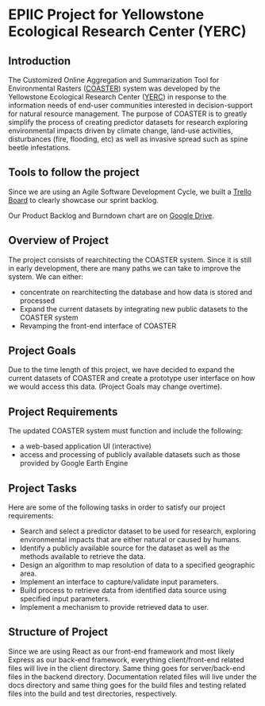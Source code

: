 # EPIIC Project for Yellowstone Ecological Research Center (YERC)

## Introduction
The Customized Online Aggregation and Summarization Tool for Environmental Rasters (<a href="https://www.scirp.org/journal/paperinformation.aspx?paperid=26321">COASTER</a>) system was developed by the Yellowstone Ecological Research Center (<a href="https://www.yellowstoneresearch.org/">YERC</a>) in response to the information needs of end-user communities interested in decision-support for natural resource management. The purpose of COASTER is to greatly simplify the process of creating predictor datasets for research exploring environmental impacts driven by climate change, land-use activities, disturbances (fire, flooding, etc) as well as invasive spread such as spine beetle infestations.

## Tools to follow the project
Since we are using an Agile Software Development Cycle, we built a <a href="https://trello.com/b/PMgDugQn/esof-423-epiic">Trello Board</a> to clearly showcase our sprint backlog. 

Our Product Backlog and Burndown chart are on <a href="https://drive.google.com/drive/folders/1LpbdXXvM87ijJrofRyG-sicKnggFeYwI?usp=sharing">Google Drive</a>.

## Overview of Project
The project consists of rearchitecting the COASTER system. Since it is still in early development, there are many paths we can take to improve the system. We can either: 
* concentrate on rearchitecting the database and how data is stored and processed
* Expand the current datasets by integrating new public datasets to the COASTER system
* Revamping the front-end interface of COASTER

## Project Goals
Due to the time length of this project, we have decided to expand the current datasets of COASTER and create a prototype user interface on how we would access this data. (Project Goals may change overtime). 

## Project Requirements
The updated COASTER system must function and include the following:
* a web-based application UI (interactive)
* access and processing of publicly available datasets such as those provided by Google Earth Engine

## Project Tasks
Here are some of the following tasks in order to satisfy our project requirements:
* Search and select a predictor dataset to be used for research, exploring environmental impacts that are either natural or caused by humans.
* Identify a publicly available source for the dataset as well as the methods available to retrieve the data.
* Design an algorithm to map resolution of data to a specified geographic area.
* Implement an interface to capture/validate input parameters.
* Build process to retrieve data from identified data source using specified input parameters.
* Implement a mechanism to provide retrieved data to user.

## Structure of Project
Since we are using React as our front-end framework and most likely Express as our back-end framework, everything client/front-end related files will live in the client directory. Same thing goes for server/back-end files in the backend directory. 
Documentation related files will live under the docs directory and same thing goes for the build files and testing related files into the build and test directories, respectively.
